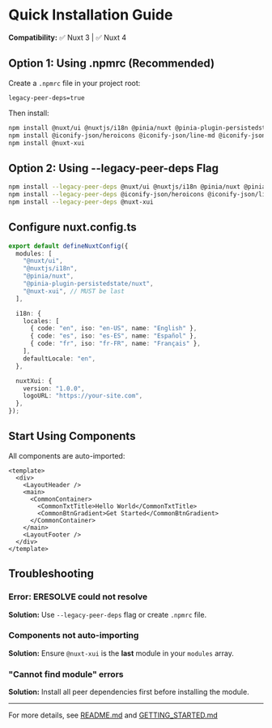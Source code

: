 # Quick Installation Guide

**Compatibility:** ✅ Nuxt 3 | ✅ Nuxt 4

## Option 1: Using .npmrc (Recommended)

Create a `.npmrc` file in your project root:

```
legacy-peer-deps=true
```

Then install:

```bash
npm install @nuxt/ui @nuxtjs/i18n @pinia/nuxt @pinia-plugin-persistedstate/nuxt
npm install @iconify-json/heroicons @iconify-json/line-md @iconify-json/circle-flags @iconify-json/svg-spinners @iconify-json/pepicons-pop @iconify-json/material-symbols
npm install @nuxt-xui
```

## Option 2: Using --legacy-peer-deps Flag

```bash
npm install --legacy-peer-deps @nuxt/ui @nuxtjs/i18n @pinia/nuxt @pinia-plugin-persistedstate/nuxt
npm install --legacy-peer-deps @iconify-json/heroicons @iconify-json/line-md @iconify-json/circle-flags @iconify-json/svg-spinners @iconify-json/pepicons-pop @iconify-json/material-symbols
npm install --legacy-peer-deps @nuxt-xui
```

## Configure nuxt.config.ts

```ts
export default defineNuxtConfig({
  modules: [
    "@nuxt/ui",
    "@nuxtjs/i18n",
    "@pinia/nuxt",
    "@pinia-plugin-persistedstate/nuxt",
    "@nuxt-xui", // MUST be last
  ],

  i18n: {
    locales: [
      { code: "en", iso: "en-US", name: "English" },
      { code: "es", iso: "es-ES", name: "Español" },
      { code: "fr", iso: "fr-FR", name: "Français" },
    ],
    defaultLocale: "en",
  },

  nuxtXui: {
    version: "1.0.0",
    logoURL: "https://your-site.com",
  },
});
```

## Start Using Components

All components are auto-imported:

```vue
<template>
  <div>
    <LayoutHeader />
    <main>
      <CommonContainer>
        <CommonTxtTitle>Hello World</CommonTxtTitle>
        <CommonBtnGradient>Get Started</CommonBtnGradient>
      </CommonContainer>
    </main>
    <LayoutFooter />
  </div>
</template>
```

## Troubleshooting

### Error: ERESOLVE could not resolve

**Solution:** Use `--legacy-peer-deps` flag or create `.npmrc` file.

### Components not auto-importing

**Solution:** Ensure `@nuxt-xui` is the **last** module in your `modules` array.

### "Cannot find module" errors

**Solution:** Install all peer dependencies first before installing the module.

---

For more details, see [README.md](./README.md) and [GETTING_STARTED.md](./GETTING_STARTED.md)
